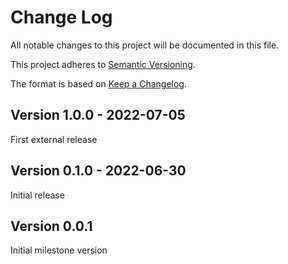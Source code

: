 # Change Log

All notable changes to this project will be documented in this file.

This project adheres to [Semantic Versioning](http://semver.org/).

The format is based on [Keep a Changelog](http://keepachangelog.com/).

## Version 1.0.0 - 2022-07-05

First external release

## Version 0.1.0 - 2022-06-30

Initial release

## Version 0.0.1

Initial milestone version
